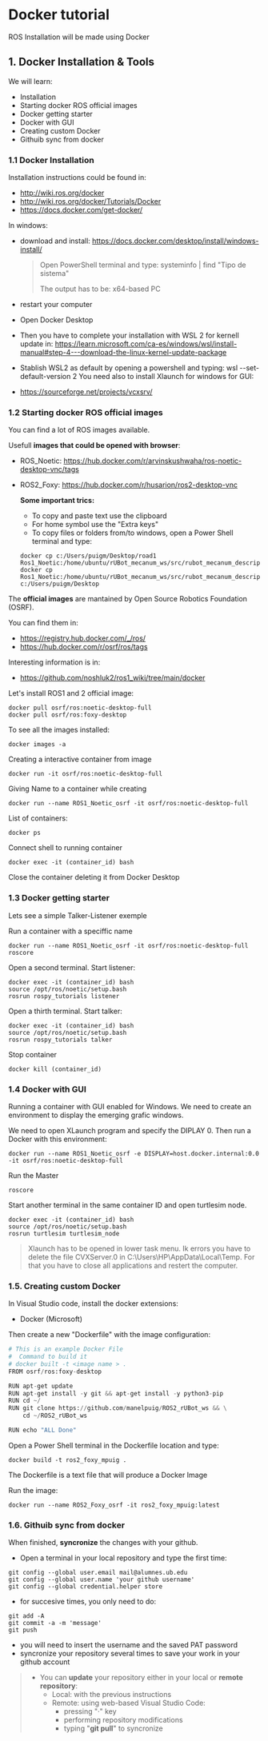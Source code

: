 # **Docker tutorial**

ROS Installation will be made using Docker

## **1. Docker Installation & Tools**
We will learn:
- Installation
- Starting docker ROS official images
- Docker getting starter
- Docker with GUI
- Creating custom Docker
- Githuib sync from docker

### **1.1 Docker Installation**
Installation instructions could be found in:
- http://wiki.ros.org/docker
- http://wiki.ros.org/docker/Tutorials/Docker
- https://docs.docker.com/get-docker/

In windows:
- download and install: https://docs.docker.com/desktop/install/windows-install/

    >   Open PowerShell terminal and type: systeminfo | find "Tipo de sistema"
    >
    >   The output has to be: x64-based PC
- restart your computer
- Open Docker Desktop
- Then you have to complete your installation with WSL 2 for kernell update in: https://learn.microsoft.com/ca-es/windows/wsl/install-manual#step-4---download-the-linux-kernel-update-package
- Stablish WSL2 as default by opening a powershell and typing: wsl --set-default-version 2
You need also to install Xlaunch for windows for GUI:
- https://sourceforge.net/projects/vcxsrv/

### **1.2 Starting docker ROS official images**
You can find a lot of ROS images available. 

Usefull **images that could be opened with browser**:
- ROS_Noetic: https://hub.docker.com/r/arvinskushwaha/ros-noetic-desktop-vnc/tags
- ROS2_Foxy: https://hub.docker.com/r/husarion/ros2-desktop-vnc

    **Some important trics:**
    - To copy and paste text use the clipboard
    - For home symbol use the "Extra keys"
    - To copy files or folders from/to windows, open a Power Shell terminal and type:
    ```shell
    docker cp c:/Users/puigm/Desktop/road1 Ros1_Noetic:/home/ubuntu/rUBot_mecanum_ws/src/rubot_mecanum_description/models
    docker cp Ros1_Noetic:/home/ubuntu/rUBot_mecanum_ws/src/rubot_mecanum_description/worlds/road1.world c:/Users/puigm/Desktop
    ```
The **official images** are mantained by Open Source Robotics Foundation (OSRF).

You can find them in:
- https://registry.hub.docker.com/_/ros/
- https://hub.docker.com/r/osrf/ros/tags

Interesting information is in:
- https://github.com/noshluk2/ros1_wiki/tree/main/docker

Let's install ROS1 and 2 official image:
```shell
docker pull osrf/ros:noetic-desktop-full
docker pull osrf/ros:foxy-desktop
```
To see all the images installed:
```shell
docker images -a
```
Creating a interactive container from image
```shell
docker run -it osrf/ros:noetic-desktop-full
```
Giving Name to a container while creating
```shell
docker run --name ROS1_Noetic_osrf -it osrf/ros:noetic-desktop-full
```
List of containers:
```shell
docker ps
```
Connect shell to running container
```shell
docker exec -it (container_id) bash
```
Close the container deleting it from Docker Desktop

### **1.3 Docker getting starter**
Lets see a simple Talker-Listener exemple

Run a container with a speciffic name
```shell
docker run --name ROS1_Noetic_osrf -it osrf/ros:noetic-desktop-full
roscore
```
Open a second terminal. Start listener:
```shell
docker exec -it (container_id) bash
source /opt/ros/noetic/setup.bash
rosrun rospy_tutorials listener
```
Open a thirth terminal. Start talker:
```shell
docker exec -it (container_id) bash
source /opt/ros/noetic/setup.bash
rosrun rospy_tutorials talker
```
Stop  container
```shell
docker kill (container_id)
```
### **1.4 Docker with GUI**

Running a container with GUI enabled for Windows. We need to create an environment to display the emerging grafic windows.

We need to open XLaunch program and specify the DIPLAY 0. Then run a Docker with this environment:
```shell
docker run --name ROS1_Noetic_osrf -e DISPLAY=host.docker.internal:0.0 -it osrf/ros:noetic-desktop-full
```
Run the Master
```shell
roscore
```
Start another terminal in the same container ID and open turtlesim node.
```shell
docker exec -it (container_id) bash
source /opt/ros/noetic/setup.bash
rosrun turtlesim turtlesim_node
```
> Xlaunch has to be opened in lower task menu. Ik errors you have to delete the file CVXServer.0 in C:\Users\HP\AppData\Local\Temp. For that you have to close all applications and restert the computer.

### **1.5. Creating custom Docker**

In Visual Studio code, install the docker extensions:
- Docker (Microsoft)

Then create a new "Dockerfile" with the image configuration:
```python
# This is an example Docker File
#  Command to build it
# docker built -t <image name > .
FROM osrf/ros:foxy-desktop

RUN apt-get update
RUN apt-get install -y git && apt-get install -y python3-pip
RUN cd ~/
RUN git clone https://github.com/manelpuig/ROS2_rUBot_ws && \
    cd ~/ROS2_rUBot_ws

RUN echo "ALL Done"
```
Open a Power Shell terminal in the Dockerfile location and type:
```shell
docker build -t ros2_foxy_mpuig .
```
The Dockerfile is a text file that will produce a Docker Image

Run the image:
```shell
docker run --name ROS2_Foxy_osrf -it ros2_foxy_mpuig:latest
```
### **1.6. Githuib sync from docker**

When finished, **syncronize** the changes with your github. 
- Open a terminal in your local repository and type the first time:
```shell
git config --global user.email mail@alumnes.ub.edu
git config --global user.name 'your github username'
git config --global credential.helper store
```
- for succesive times, you only need to do:
```shell
git add -A
git commit -a -m 'message'
git push
```
- you will need to insert the username and the saved PAT password
- syncronize your repository several times to save your work in your github account
> - You can **update** your repository either in your local or **remote repository**:
>   - Local: with the previous instructions
>   - Remote: using web-based Visual Studio Code:
>       - pressing "·" key
>       - performing repository modifications
>       - typing "**git pull**" to syncronize